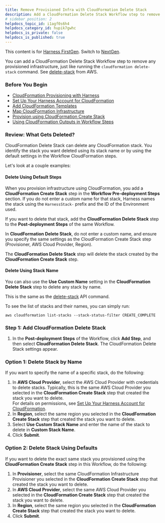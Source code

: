 ```yaml
---
title: Remove Provisioned Infra with CloudFormation Delete Stack
description: Add a CloudFormation Delete Stack Workflow step to remove any provisioned infrastructure.
# sidebar_position: 2
helpdocs_topic_id: i1agf0s6h4
helpdocs_category_id: hupik7gwhc
helpdocs_is_private: false
helpdocs_is_published: true
---
```


This content is for [Harness FirstGen](/docs/continuous-delivery/get-started/upgrading/upgrade-nextgen-cd.md). Switch to [NextGen](/docs/continuous-delivery/cd-infrastructure/cloudformation-infra/cloud-formation-how-tos.md).

You can add a CloudFormation Delete Stack Workflow step to remove any provisioned infrastructure, just like running the `cloudformation delete-stack` command. See [delete-stack](https://docs.aws.amazon.com/cli/latest/reference/cloudformation/delete-stack.html) from AWS.


### Before You Begin

* [CloudFormation Provisioning with Harness](../../concepts-cd/deployment-types/cloud-formation-provisioning-with-harness.md)
* [Set Up Your Harness Account for CloudFormation](cloud-formation-account-setup.md)
* [Add CloudFormation Templates](add-cloud-formation-templates.md)
* [Map CloudFormation Infrastructure](map-cloud-formation-infrastructure.md)
* [Provision using CloudFormation Create Stack](provision-cloudformation-create-stack.md)
* [Using CloudFormation Outputs in Workflow Steps](using-cloudformation-outputs-in-workflow-steps.md)

### Review: What Gets Deleted?

CloudFormation Delete Stack can delete any CloudFormation stack. You identify the stack you want deleted using its stack name or by using the default settings in the Workflow CloudFormation steps.

Let's look at a couple examples:

#### Delete Using Default Steps

When you provision infrastructure using CloudFormation, you add a **CloudFormation Create Stack** step in the **Workflow Pre-deployment Steps** section. If you do not enter a custom name for that stack, Harness names the stack using the `HarnessStack-` prefix and the ID of the Environment used.

If you want to delete that stack, add the **CloudFormation Delete Stack** step to the **Post-deployment Steps** of the same Workflow.

In **CloudFormation Delete Stack**, do not enter a custom name, and ensure you specify the same settings as the CloudFormation Create Stack step (Provisioner, AWS Cloud Provider, Region).

The **CloudFormation Delete Stack** step will delete the stack created by the **CloudFormation Create Stack** step.

#### Delete Using Stack Name

You can also use the **Use Custom Name** setting in the **CloudFormation Delete Stack** step to delete any stack by name.

This is the same as the [delete-stack](https://docs.aws.amazon.com/cli/latest/reference/cloudformation/delete-stack.html) API command.

To see the list of stacks and their names, you can simply run:


```
aws cloudformation list-stacks --stack-status-filter CREATE_COMPLETE
```
### Step 1: Add CloudFormation Delete Stack

1. In the **Post-deployment Steps** of the Workflow, click **Add Step**, and then select **CloudFormation Delete Stack**. The CloudFormation Delete Stack settings appear.

### Option 1: Delete Stack by Name

If you want to specify the name of a specific stack, do the following:

1. In **AWS Cloud Provider**, select the AWS Cloud Provider with credentials to delete stacks. Typically, this is the same AWS Cloud Provider you selected in the **CloudFormation Create Stack** step that created the stack you want to delete.  
   For details on permissions, see [Set Up Your Harness Account for CloudFormation](cloud-formation-account-setup.md).
2. In **Region**, select the same region you selected in the **CloudFormation Create Stack** step that created the stack you want to delete.
3. Select **Use Custom Stack Name** and enter the name of the stack to delete in **Custom Stack Name**.
4. Click **Submit**.

### Option 2: Delete Stack Using Defaults

If you want to delete the exact same stack you provisioned using the **CloudFormation Create Stack** step in this Workflow, do the following:

1. In **Provisioner**, select the same CloudFormation Infrastructure Provisioner you selected in the **CloudFormation Create Stack** step that created the stack you want to delete.
2. In **AWS Cloud Provider**, select the same AWS Cloud Provider you selected in the **CloudFormation Create Stack** step that created the stack you want to delete.
3. In **Region**, select the same region you selected in the **CloudFormation Create Stack** step that created the stack you want to delete.
4. Click **Submit**.

